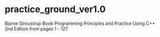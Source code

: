 # practice_ground_ver1.0
Bjarne Stroustrup Book Programming Principles and Practice Using C++ 2nd Edition from pages 1 - 127
